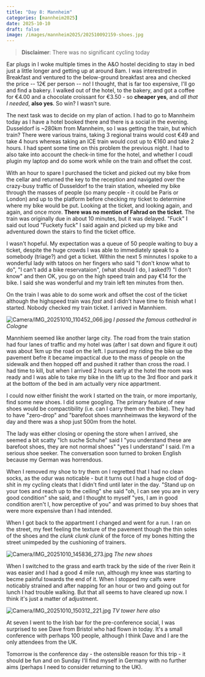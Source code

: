 ```yaml
--- 
title: "Day 8: Mannheim"
categories: [mannheim2025]
date: 2025-10-10
draft: false
image: /images/mannheim2025/202510092159-shoes.jpg
---
```

> **Disclaimer**: There was no significant cycling today

Ear plugs in I woke multiple times in the A&O hostel deciding to stay in bed
just a little longer and getting up at around 8am. I was interestred in
Breakfast and ventured to the below-ground breakfast area and checked the
price -- 12€ per person -- no! I thought, that is far too expensive, I'll go
and find a bakery. I walked out of the hotel, to the bakery, and got a coffee
for €4.00 and a chocolate croissant for €3.50 - so **cheaper yes**, and _all that I
needed_, **also yes**. So win? I wasn't sure.

The next task was to decide on my plan of action. I had to go to Mannheim
today as I have a hotel booked there and there is a social in the evening.
Dusseldorf is ~280km from Mannheim, so I  was getting the train, but which
train? There were various trains, taking 3 regional trains would cost €49
and take 4 hours whereas taking an ICE train would cost up to €160 and take 2
hours. I had spent some time on this problem the previous night. I had to also
take into account the check-in time for the hotel, and whether I coudl plugin
my laptop and do some work while on the train and offset the cost.

With an hour to spare I purchased the ticket and picked out my bike from the
cellar and returned the key to the reception and navigated over the crazy-busy
traffic of Dusseldorf to the train station, wheeled my bike through the masses
of people (so many people - it could be Paris or London) and up to the platform
before checking my ticket to determine where my bike would be put. Looking at
the ticket, and looking again, and again, and once more. **There was no mention
of Fahrad on the ticket**. The train was originally due in about 10 minutes, but
it was delayed. "Fuck" I said out loud "Fuckety fuck" I said again and picked
up my bike and adventured down the stairs to find the ticket office.

I wasn't hopeful. My expectation was a queue of 50 people waiting to buy a
ticket, despite the huge crowds I was able to immediately speak to a somebody
(triage?) and get a ticket. Within the next 5 minnutes I spoke to a wonderful
lady with tatoos on her fingers who said "I don't know what to do", "I can't
add a bike reservataion", (what should I do, I asked?) "I don't know" and then
OK, you go on the high speed train and pay €14 for the bike. I said she was
wonderful and my train left ten minutes from then.

On the train I was able to do some work and offset the cost of the ticket
although the highspeed train was _fast_ and I didn't have time to finish what
I started. Nobody checked my train ticket. I arrived in Mannhiem.

![Camera/IMG_20251010_110452_066.jpg](/images/mannheim2025/202510092159-cathedral.jpg)
*I passed the famous cathedral in Cologne*

Mannhiem seemed like another large city. The road from the train station had
four lanes of traffic and my hotel was (after I sat down and figure it out)
was about 1km up the road on the left. I pursued my riding the bike up the
pavement befre it became impactical due to the mass of people on the sidewalk
and then hopped off and pushed it rather than cross the road. I had time to
kill, but when I arrived 2 hours early at the hotel the room was ready and I
was able to take my bike in the lift up to the 3rd floor and park it at the
bottom of the bed in am actually very nice appartment.

I could now either finisht the work I started on the train, or more
importanly, find some new shoes. I did some googling. The primary feature of
new shoes would be compactibility (i.e. can I carry them on the bike). They
had to have "zero-drop" and "barefoot shoes mannheimwas the keyword of the day
and there was a shop just 500m from the hotel.

The lady was either closing or opening the store when I arrived, she seemed a
bit scatty "Ich suche Schuhe" said I "you understand these are barefoot
shoes, they are not normal shoes" "yes I understand" I said. I'm a serious
shoe seeker. The conversation soon turned to broken English because my German
was horrendous.

When I removed my shoe to try them on I regretted that I had no clean socks,
as the odur was noticable - but it turns out I had a huge clod of dog-shit in
my cycling cleats that I didn't find until later in the day. "Stand up on your
toes and reach up to the ceiling" she said "oh, I can see you are in very good
condition"  she said, and I thought to myself "yes, I am in good condition
aren't I, how perceptive of you" and was primed to buy shoes that were more expensive
than I had intended.

When I got back to the appartment I changed and went for a run. I ran on the
street, my feet feeling the texture of the pavement though the thin soles of
the shoes and the _clunk clunk clunk_ of the force of my bones hitting the
street unimpeded by the cushioning of trainers.

![Camera/IMG_20251010_145836_273.jpg](/images/mannheim2025/202510092159-shoes.jpg)
*The new shoes*

When I switched to the grass and earth track by the side of the river Rein it
was easier and I had a good 4 mile run, although my knee was starting to becme
painful towards the end of it. When I stopped my calfs were noticably strained
and after napping for an hour or two and going out for lunch I had trouble
walking. But that all seems to have cleared up now. I think it's just a matter
of adjustment.

![Camera/IMG_20251010_150312_221.jpg](/images/mannheim2025/202510092159-tv.jpg)
*TV tower here also*

At seven I went to the Irish bar for the pre-conference social, I was surprised
to see Dave from Bristol who had flown in today. It's a small conference with
perhaps 100 people, although I think Dave and I are the only attendees from
the UK.

Tomorrow is the conference day - the ostensible reason for this trip - it
should be fun and on Sunday I'll find myself in Germany with no further aims
(perhaps I need to consider returning to the UK).
